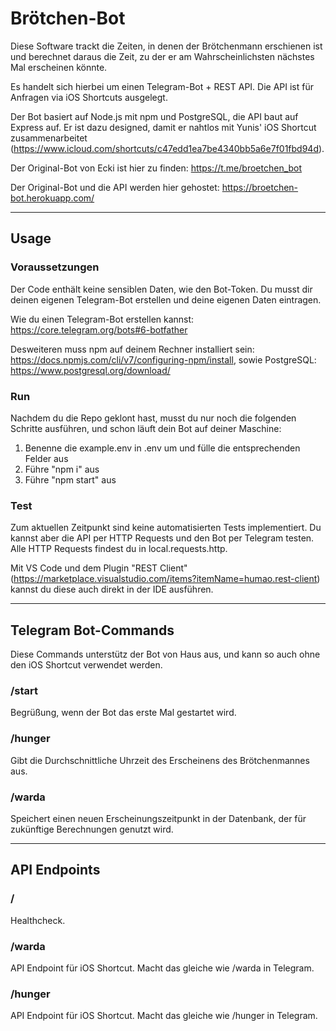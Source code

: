 # Brötchen-Bot

Diese Software trackt die Zeiten, in denen der Brötchenmann erschienen ist und berechnet daraus die Zeit, zu der er am Wahrscheinlichsten nächstes Mal erscheinen könnte.

Es handelt sich hierbei um einen Telegram-Bot + REST API. Die API ist für Anfragen via iOS Shortcuts ausgelegt.

Der Bot basiert auf Node.js mit npm und PostgreSQL, die API baut auf Express auf. Er ist dazu designed, damit er nahtlos mit Yunis' iOS Shortcut zusammenarbeitet (https://www.icloud.com/shortcuts/c47edd1ea7be4340bb5a6e7f01fbd94d).

Der Original-Bot von Ecki ist hier zu finden: https://t.me/broetchen_bot

Der Original-Bot und die API werden hier gehostet: https://broetchen-bot.herokuapp.com/

---

## Usage

### Voraussetzungen

Der Code enthält keine sensiblen Daten, wie den Bot-Token. Du musst dir deinen eigenen Telegram-Bot erstellen und deine eigenen Daten eintragen.

Wie du einen Telegram-Bot erstellen kannst: https://core.telegram.org/bots#6-botfather

Desweiteren muss npm auf deinem Rechner installiert sein: https://docs.npmjs.com/cli/v7/configuring-npm/install, sowie PostgreSQL: https://www.postgresql.org/download/

### Run

Nachdem du die Repo geklont hast, musst du nur noch die folgenden Schritte ausführen, und schon läuft dein Bot auf deiner Maschine:

1. Benenne die example.env in .env um und fülle die entsprechenden Felder aus
2. Führe "npm i" aus
3. Führe "npm start" aus

### Test

Zum aktuellen Zeitpunkt sind keine automatisierten Tests implementiert. Du kannst aber die API per HTTP Requests und den Bot per Telegram testen. Alle HTTP Requests findest du in local.requests.http.

Mit VS Code und dem Plugin "REST Client" (https://marketplace.visualstudio.com/items?itemName=humao.rest-client) kannst du diese auch direkt in der IDE ausführen.

---

## Telegram Bot-Commands

Diese Commands unterstütz der Bot von Haus aus, und kann so auch ohne den iOS Shortcut verwendet werden.

### /start

Begrüßung, wenn der Bot das erste Mal gestartet wird.

### /hunger

Gibt die Durchschnittliche Uhrzeit des Erscheinens des Brötchenmannes aus.

### /warda

Speichert einen neuen Erscheinungszeitpunkt in der Datenbank, der für zukünftige Berechnungen genutzt wird.

---

## API Endpoints

### /

Healthcheck.

### /warda

API Endpoint für iOS Shortcut. Macht das gleiche wie /warda in Telegram.

### /hunger

API Endpoint für iOS Shortcut. Macht das gleiche wie /hunger in Telegram.
